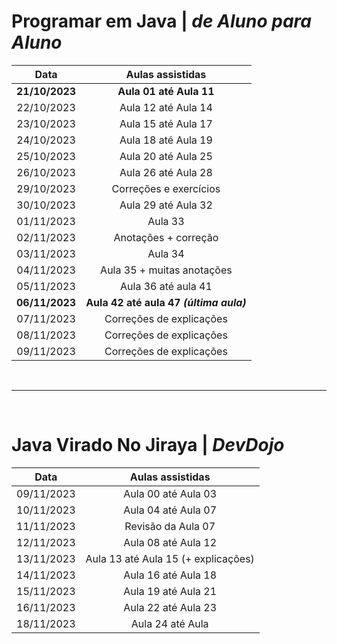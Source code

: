 # Programar em Java | _de Aluno para Aluno_
  Data        | Aulas assistidas    
:-----------: |:-----------------:
**21/10/2023**    | **Aula 01 até Aula 11**
22/10/2023    | Aula 12 até Aula 14
23/10/2023    | Aula 15 até Aula 17
24/10/2023    | Aula 18 até Aula 19
25/10/2023    | Aula 20 até Aula 25
26/10/2023    | Aula 26 até Aula 28
29/10/2023    | Correções e exercícios
30/10/2023    | Aula 29 até Aula 32
01/11/2023    | Aula 33
02/11/2023    | Anotações + correção 
03/11/2023    | Aula 34
04/11/2023    | Aula 35 + muitas anotações
05/11/2023    | Aula 36 até aula 41
**06/11/2023**    | **Aula 42 até aula 47 _(última aula)_**
07/11/2023    | Correções de explicações
08/11/2023    | Correções de explicações
09/11/2023    | Correções de explicações

</br>

______________

</br>

# Java Virado No Jiraya | _DevDojo_
  Data            |       Aulas assistidas    
:-----------:     |:-----------------:
09/11/2023        | Aula 00 até Aula 03
10/11/2023        | Aula 04 até Aula 07
11/11/2023        | Revisão da Aula 07
12/11/2023        | Aula 08 até Aula 12
13/11/2023        | Aula 13 até Aula 15 (+ explicações)
14/11/2023        | Aula 16 até Aula 18 
15/11/2023        | Aula 19 até Aula 21
16/11/2023        | Aula 22 até Aula 23
18/11/2023        | Aula 24 até Aula 







